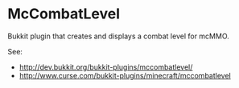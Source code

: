 # McCombatLevel

Bukkit plugin that creates and displays a combat level for mcMMO.

See:
* http://dev.bukkit.org/bukkit-plugins/mccombatlevel/ 
* http://www.curse.com/bukkit-plugins/minecraft/mccombatlevel
